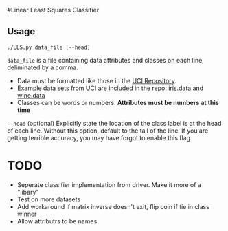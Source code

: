 #Linear Least Squares Classifier

## Usage

`./LLS.py data_file [--head]`

`data_file`
is a file containing data attributes and classes on each line,
deliminated by a comma.
* Data must be formatted like those in the 
[UCI Repository](https://archive.ics.uci.edu/ml/datasets.html).
* Example data sets from UCI are included in the repo:
[iris.data](https://github.com/HarryGogonis/COT-Linear-Least-Square-Classifier/blob/master/iris.data) and
[wine.data](https://github.com/HarryGogonis/COT-Linear-Least-Square-Classifier/blob/master/wine.data)
* Classes can be words or numbers. **Attributes must be numbers at this time**

`--head`
    (optional) Explicitly state the location of the class label is 
	at the head of each line. Without this option,
	default to the tail of the line.
	If you are getting terrible accuracy, you may have forgot to enable this flag.

# TODO
* Seperate classifier implementation from driver. Make it more of a "libary"
* Test on more datasets
* Add workaround if matrix inverse doesn't exit, flip coin if tie in class winner
* Allow attributrs to be names
